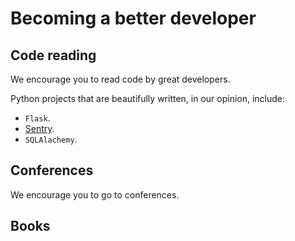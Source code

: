# Becoming a better developer

## Code reading

We encourage you to read code by great developers.

Python projects that are beautifully written, in our opinion, include:

- `Flask`.
- [Sentry](https://github.com/getsentry/sentry/).
- `SQLAlachemy`.

## Conferences

We encourage you to go to conferences.

## Books
